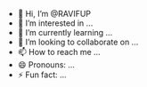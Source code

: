 - 👋 Hi, I’m @RAVIFUP
- 👀 I’m interested in ...
- 🌱 I’m currently learning ...
- 💞️ I’m looking to collaborate on ...
- 📫 How to reach me ...
- 😄 Pronouns: ...
- ⚡ Fun fact: ...

<!---
RAVIFUP/RAVIFUP is a ✨ special ✨ repository because its `README.md` (this file) appears on your GitHub profile.
You can click the Preview link to take a look at your changes.
--->
